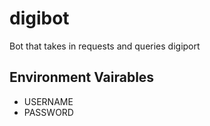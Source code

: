 # digibot
Bot that takes in requests and queries digiport

## Environment Vairables
- USERNAME
- PASSWORD
